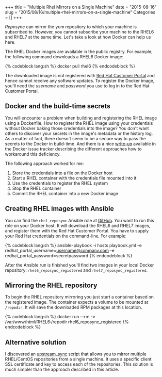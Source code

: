 +++
title = "Multiple Rhel Mirrors on a Single Machine"
date = "2015-08-16"
slug = "2015/08/16/multiple-rhel-mirrors-on-a-single-machine"
Categories = []
+++

*Reposync* can mirror the yum repository to which your machine is subscribed to. However, you cannot subscribe your machine to the RHEL6 and RHEL7 at the same time. Let's take a look at how Docker can help us here.

<!--more-->

The RHEL Docker images are available in the public registry. For example, the following command downloads a RHEL6 Docker image:

{% codeblock lang:sh %}
docker pull rhel6
{% endcodeblock %}

The downloaded image is not registered with [Red Hat Customer Portal](https://access.redhat.com/ "Red Hat Customer Portal") and hence cannot receive any software updates. To register the Docker image, you'll need the *username* and *password* you use to log in to the Red Hat Customer Portal.

## Docker and the build-time secrets

You will encounter a problem when building and registering the RHEL image using a Dockerfile. How to register the RHEL image using your credentials without Docker baking those credentials into the image? You don't want others to discover your secrets in the image's metadata or the history log. As a matter of fact, there doesn't seem to be a secure way to pass the secrets to the Docker in build-time. And there is a nice [write-up](https://github.com/docker/docker/issues/13490 "Secrets in Docker") available in the Docker issue tracker describing the different approaches how to workaround this deficiency.

The following approach worked for me:

1. Store the credentials into a file on the Docker host
2. Start a RHEL container with the credentials file mounted into it
3. Use the credentials to register the RHEL system
4. Stop the RHEL container
5. Commit the RHEL container into a new Docker image

## Creating RHEL images with Ansible

You can find the `rhel_reposync` Ansible role at [GitHub](https://github.com/noseka1/rhel_reposync "rhel_reposync"). You want to run this role on your Docker host. It will download the RHEL6 and RHEL7 images, and register them with the Red Hat Customer Portal. You have to supply your Red Hat credentials on the command-line. For example:

{% codeblock lang:sh %}
ansible-playbook -i hosts playbook.yml -e redhat_portal_username=username@company.com -e redhat_portal_password=secretpassword
{% endcodeblock %}

After the Ansible run is finished you'll find two images in your local Docker repository: `rhel6_reposync_registered` and `rhel7_reposync_registered`.

## Mirroring the RHEL repository

To begin the RHEL repository mirroring you just start a container based on the registered image. The container expects a volume to be mounted at `/repodir`. It will save the downloaded RPM packages at this location.

{% codeblock lang:sh %}
docker run --rm -v /var/www/html/RHEL6:/repodir rhel6_reposync_registered
{% endcodeblock %}

## Alternative solution

I discovered an [upstream_sync](https://github.com/pyther/upstream_sync "upstream_sync") script that allows you to mirror multiple RHEL/CentOS repositories from a single machine. It uses a specific client SSL certificate and key to access each of the repositories. This solution is much simpler than the approach described in this article.
